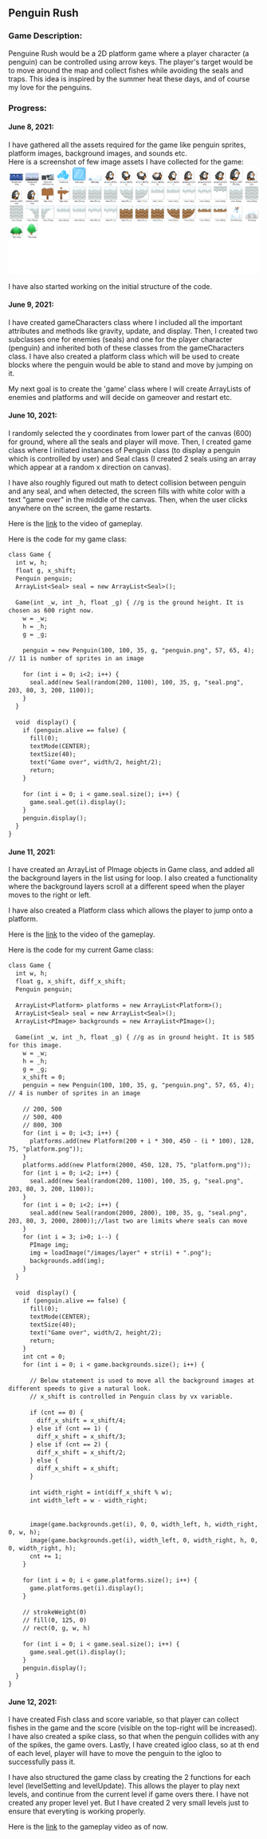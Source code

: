 ## Penguin Rush

### Game Description:
Penguine Rush would be a 2D platform game where a player character (a penguin) can be controlled using arrow keys. The player's target would be to move around the map and collect fishes while avoiding the seals and traps. This idea is inspired by the summer heat these days, and of course my love for the penguins.

### Progress:

#### June 8, 2021: 
I have gathered all the assets required for the game like penguin sprites, platform images, background images, and sounds etc.  
Here is a screenshot of few image assets I have collected for the game:  
![assests_screenshot](https://github.com/ehtishamoas/introToIM/blob/main/midtermProject/assets_screenshot.png)  

I have also started working on the initial structure of the code.

#### June 9, 2021:
I have created gameCharacters class where I included all the important attributes and methods like gravity, update, and display. Then, I created two subclasses one for enemies (seals) and one for the player character (penguin) and inherited both of these classes from the gameCharacters class. I have also created a platform class which will be used to create blocks where the penguin would be able to stand and move by jumping on it.

My next goal is to create the 'game' class where I will create ArrayLists of enemies and platforms and will decide on gameover and restart etc.  

#### June 10, 2021:
I randomly selected the y coordinates from lower part of the canvas (600) for ground, where all the seals and player will move. Then, I created game class where I initiated instances of Penguin class (to display a penguin which is controlled by user) and Seal class (I created 2 seals using an array which appear at a random x direction on canvas).  

I have also roughly figured out math to detect collision between penguin and any seal, and when detected, the screen fills with white color with a text "game over" in the middle of the canvas. Then, when the user clicks anywhere on the screen, the game restarts.

Here is the [link](https://drive.google.com/file/d/1xW_otxVhifuPz0dJM12wCh62Gi3rXxcd/view?usp=sharing) to the video of gameplay.

Here is the code for my game class:

```
class Game {
  int w, h;
  float g, x_shift;
  Penguin penguin;
  ArrayList<Seal> seal = new ArrayList<Seal>();

  Game(int _w, int _h, float _g) { //g is the ground height. It is chosen as 600 right now.
    w = _w;
    h = _h;
    g = _g;
    
    penguin = new Penguin(100, 100, 35, g, "penguin.png", 57, 65, 4); // 11 is number of sprites in an image
    
    for (int i = 0; i<2; i++) {
      seal.add(new Seal(random(200, 1100), 100, 35, g, "seal.png", 203, 80, 3, 200, 1100));
    }
  }

  void  display() {
    if (penguin.alive == false) {
      fill(0);
      textMode(CENTER);
      textSize(40);
      text("Game over", width/2, height/2);
      return;
    }

    for (int i = 0; i < game.seal.size(); i++) {
      game.seal.get(i).display();
    }
    penguin.display();
  }
}
```

#### June 11, 2021:
I have created an ArrayList of PImage objects in Game class, and added all the background layers in the list using for loop. I also created a functionality where the background layers scroll at a different speed when the player moves to the right or left.  

I have also created a Platform class which allows the player to jump onto a platform.

Here is the [link](https://drive.google.com/file/d/1uUqRb82YS-rx_NIwLMy65pXgnoKvLM4U/view?usp=sharing) to the video of the gameplay.

Here is the code for my current Game class:

```
class Game {
  int w, h;
  float g, x_shift, diff_x_shift;
  Penguin penguin;

  ArrayList<Platform> platforms = new ArrayList<Platform>();
  ArrayList<Seal> seal = new ArrayList<Seal>();
  ArrayList<PImage> backgrounds = new ArrayList<PImage>();

  Game(int _w, int _h, float _g) { //g as in ground height. It is 585 for this image.
    w = _w;
    h = _h;
    g = _g;
    x_shift = 0;
    penguin = new Penguin(100, 100, 35, g, "penguin.png", 57, 65, 4); // 4 is number of sprites in an image

    // 200, 500
    // 500, 400
    // 800, 300
    for (int i = 0; i<3; i++) {
      platforms.add(new Platform(200 + i * 300, 450 - (i * 100), 128, 75, "platform.png"));
    }
    platforms.add(new Platform(2000, 450, 128, 75, "platform.png"));
    for (int i = 0; i<2; i++) {
      seal.add(new Seal(random(200, 1100), 100, 35, g, "seal.png", 203, 80, 3, 200, 1100));
    }
    for (int i = 0; i<2; i++) {
      seal.add(new Seal(random(2000, 2800), 100, 35, g, "seal.png", 203, 80, 3, 2000, 2800));//last two are limits where seals can move
    }
    for (int i = 3; i>0; i--) {
      PImage img;
      img = loadImage("/images/layer" + str(i) + ".png");
      backgrounds.add(img);
    }
  }

  void  display() {
    if (penguin.alive == false) {
      fill(0);
      textMode(CENTER);
      textSize(40);
      text("Game over", width/2, height/2);
      return;
    }  
    int cnt = 0;
    for (int i = 0; i < game.backgrounds.size(); i++) {

      // Below statement is used to move all the background images at different speeds to give a natural look.
      // x_shift is controlled in Penguin class by vx variable.

      if (cnt == 0) {
        diff_x_shift = x_shift/4;
      } else if (cnt == 1) {
        diff_x_shift = x_shift/3;
      } else if (cnt == 2) {
        diff_x_shift = x_shift/2;
      } else {
        diff_x_shift = x_shift;
      }

      int width_right = int(diff_x_shift % w);
      int width_left = w - width_right;


      image(game.backgrounds.get(i), 0, 0, width_left, h, width_right, 0, w, h);
      image(game.backgrounds.get(i), width_left, 0, width_right, h, 0, 0, width_right, h);
      cnt += 1;
    }   

    for (int i = 0; i < game.platforms.size(); i++) {
      game.platforms.get(i).display();
    }    

    // strokeWeight(0)
    // fill(0, 125, 0)
    // rect(0, g, w, h)

    for (int i = 0; i < game.seal.size(); i++) {
      game.seal.get(i).display();
    }
    penguin.display();
  }
}
```

#### June 12, 2021:
I have created Fish class and score variable, so that player can collect fishes in the game and the score (visible on the top-right will be increased). I have also created a spike class, so that when the penguin collides with any of the spikes, the game overs. Lastly, I have created igloo class, so at th end of each level, player will have to move the penguin to the igloo to successfully pass it. 

I have also structured the game class by creating the 2 functions for each level (levelSetting and levelUpdate). This allows the player to play next levels, and continue from the current level if game overs there. I have not created any proper level yet. But I have created 2 very small levels just to ensure that everyting is working properly.

Here is the [link](https://drive.google.com/file/d/1ncwYIQ4nh55_DclKunNT5kAw6Oz4yK1z/view?usp=sharing) to the gameplay video as of now.


